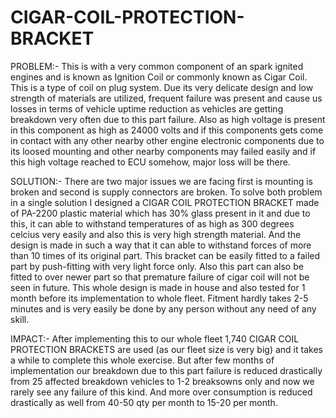 # CIGAR-COIL-PROTECTION-BRACKET

PROBLEM:- This is with a very common component of an spark ignited engines and is known as Ignition Coil or commonly known as Cigar Coil. This is a type of coil on plug system. Due its very delicate design and low strength of materials are utilized, frequent failure was present and cause us losses in terms of vehicle uptime reduction as vehicles are getting breakdown very often due to this part failure. Also as high voltage is present in this component as high as 24000 volts and if this components gets come in contact with any other nearby other engine electronic components due to its loosed mounting and other nearby components may failed easily and if this high voltage reached to ECU somehow, major loss will be there.

SOLUTION:- There are two major issues we are facing first is mounting is broken and second is supply connectors are broken. To solve both problem in a single solution I designed a CIGAR COIL PROTECTION BRACKET made of PA-2200 plastic material which has 30% glass present in it and due to this, it can able to withstand temperatures of as high as 300 degrees celcius very easily and also this is very high strength material. And the design is made in such a way that it can able to withstand forces of more than 10 times of its original part. This bracket can be easily fitted to a failed part by push-fitting with very light force only. Also this part can also be fitted to over newer part so that premature failure of cigar coil will not be seen in future. This whole design is made in house and also tested for 1 month before its implementation to whole fleet. Fitment hardly takes 2-5 minutes and is very easily be done by any person without any need of any skill.

IMPACT:- After implementing this to our whole fleet 1,740 CIGAR COIL PROTECTION BRACKETS are used (as our fleet size is very big) and it takes a while to complete this whole exercise. But after few months of implementation our breakdown due to this part failure is reduced drastically from 25 affected breakdown vehicles to 1-2 breaksowns only and now we rarely see any failure of this kind. And more over consumption is reduced drastically as well from 40-50 qty per month to 15-20 per month.
